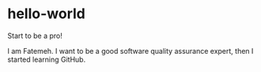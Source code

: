 # hello-world
Start to be a pro!

I am Fatemeh. I want to be a good software quality assurance expert, then I started learning GitHub.
